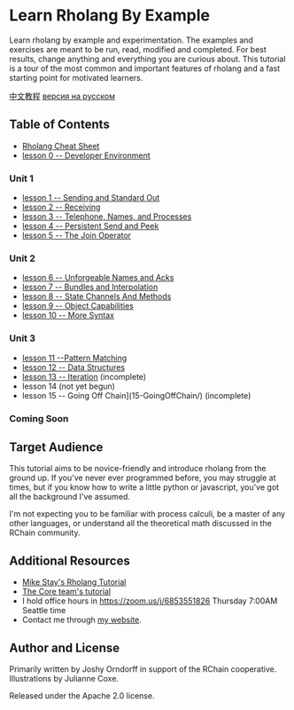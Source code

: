 # Learn Rholang By Example

Learn rholang by example and experimentation. The examples and exercises are meant to be run, read, modified and completed. For best results, change anything and everything you are curious about. This tutorial is a tour of the most common and important features of rholang and a fast starting point for motivated learners.

[中文教程](README_CN.md)   [версия на русском](README_RU.md)

## Table of Contents
* [Rholang Cheat Sheet](cheatSheet/)
* [lesson 0 -- Developer Environment](0-DeveloperEnvironment/)

### Unit 1

* [lesson 1 -- Sending and Standard Out](1-SendingAndStandardOut/)
* [lesson 2 -- Receiving](2-Receiving/)
* [lesson 3 -- Telephone, Names, and Processes](3-TelephoneNamesAndProcesses/)
* [lesson 4 -- Persistent Send and Peek](4-PersistentSendAndPeek/)
* [lesson 5 -- The Join Operator](5-JoinOperator/)

### Unit 2
* [lesson 6 -- Unforgeable Names and Acks](6-UnforgeableNamesAndAcks/)
* [lesson 7 -- Bundles and Interpolation](7-BundlesAndInterpolation/)
* [lesson 8 -- State Channels And Methods](8-StateChannelsAndMethods/)
* [lesson 9 -- Object Capabilities](9-ObjectCapabilities/)
* [lesson 10 -- More Syntax](10-MoreSyntax/)

### Unit 3
* [lesson 11 --Pattern Matching](11-PatternMatching/)
* [lesson 12 -- Data Structures](12-DataStructures/)
* [lesson 13 -- Iteration](13-Iteration/) (incomplete)
* lesson 14 (not yet begun)
* lesson 15 -- Going Off Chain](15-GoingOffChain/) (incomplete)

### Coming Soon

## Target Audience
This tutorial aims to be novice-friendly and introduce rholang from the ground
up. If you've never ever programmed before, you may struggle at times, but
if you know how to write a little python or javascript, you've got all the
background I've assumed.

 I'm not expecting you to be familiar with process calculi, be a master of any other languages, or  understand all the theoretical math discussed in the RChain community.


## Additional Resources
* [Mike Stay's Rholang Tutorial](https://developer.rchain.coop/tutorial/)
* [The Core team's tutorial](https://github.com/rchain/rchain/blob/master/docs/rholang/rholangtut.md)
* I hold office hours in https://zoom.us/j/6853551826 Thursday 7:00AM Seattle time
* Contact me through [my website](https://joshyorndorff.com/contact).

## Author and License
Primarily written by Joshy Orndorff in support of the RChain cooperative.
Illustrations by Julianne Coxe.

Released under the Apache 2.0 license.
